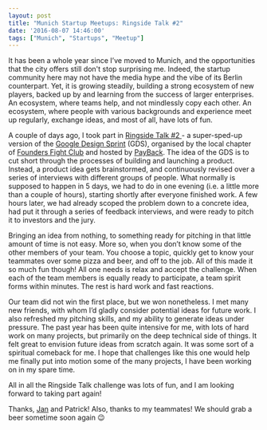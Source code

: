 ```yaml
---
layout: post
title: "Munich Startup Meetups: Ringside Talk #2"
date: '2016-08-07 14:46:00'
tags: ["Munich", "Startups", "Meetup"]
---
```



It has been a whole year since I’ve moved to Munich, and the opportunities that the city offers still don't stop surprising me. Indeed, the startup community here may not have the media hype and the vibe of its Berlin counterpart. Yet, it is growing steadily, building a strong ecosystem of new players, backed up by and learning from the success of larger enterprises. An ecosystem, where teams help, and not mindlessly copy each other. An ecosystem, where people with various backgrounds and experience meet up regularly, exchange ideas, and most of all, have lots of fun.  

A couple of days ago, I took part in [Ringside Talk #2 ](https://www.evernote.com/OutboundRedirect.action?dest=https%3A%2F%2Fwww.meetup.com%2FFoundersFightClubMunich%2Fevents%2F232394171%2F)- a super-sped-up version of the [Google Design Sprint](http://www.gv.com/sprint/) (GDS), organised by the local chapter of [Founders Fight Club](http://www.foundersfight.club/) and hosted by [PayBack](http://www.payback.de/). The idea of the GDS is to cut short through the processes of building and launching a product. Instead, a product idea gets brainstormed, and continuously revised over a series of interviews with different groups of people. What normally is supposed to happen in 5 days, we had to do in one evening (i.e. a little more than a couple of hours), starting shortly after everyone finished work. A few hours later, we had already scoped the problem down to a concrete idea, had put it through a series of feedback interviews, and were ready to pitch it to investors and the jury. 

Bringing an idea from nothing, to something ready for pitching in that little amount of time is not easy. More so, when you don’t know some of the other members of your team. You choose a topic, quickly get to know your teammates over some pizza and beer, and off to the job. All of this made it so much fun though! All one needs is relax and accept the challenge. When each of the team members is equally ready to participate, a team spirit forms within minutes. The rest is hard work and fast reactions. 

Our team did not win the first place, but we won nonetheless. I met many new friends, with whom I’d gladly consider potential ideas for future work. I also refreshed my pitching skills, and my ability to generate ideas under pressure. The past year has been quite intensive for me, with lots of hard work on many projects, but primarily on the deep technical side of things. It felt great to envision future ideas from scratch again. It was some sort of a spiritual comeback for me. I hope that challenges like this one would help me finally put into motion some of the many projects, I have been working on in my spare time. 

All in all the Ringside Talk challenge was lots of fun, and I am looking forward to taking part again! 

Thanks, [Jan]() and Patrick! Also, thanks to my teammates! We should grab a beer sometime soon again 😉 